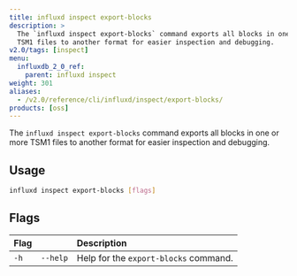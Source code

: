 ```yaml
---
title: influxd inspect export-blocks
description: >
  The `influxd inspect export-blocks` command exports all blocks in one or more
  TSM1 files to another format for easier inspection and debugging.
v2.0/tags: [inspect]
menu:
  influxdb_2_0_ref:
    parent: influxd inspect
weight: 301
aliases:
  - /v2.0/reference/cli/influxd/inspect/export-blocks/
products: [oss]
---
```


The `influxd inspect export-blocks` command exports all blocks in one or more
TSM1 files to another format for easier inspection and debugging.

## Usage
```sh
influxd inspect export-blocks [flags]
```

## Flags
| Flag |          | Description                           |
|:---- |:---      |:-----------                           |
| `-h` | `--help` | Help for the `export-blocks` command. |
